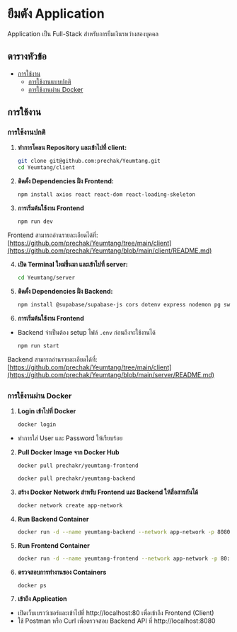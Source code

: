 # ยืมตัง Application

Application เป็น Full-Stack สำหรับการยืมเงินรหว่างสองบุคคล

## ตารางหัวข้อ
- [การใช้งาน](#running-the-application)
  - [การใช้งานแบบปกติ](#running-normally)
  - [การใช้งานผ่าน Docker](#running-with-docker)

## การใช้งาน

### การใช้งานปกติ

1. **ทำการโคลน Repository และเข้าไปที่ client:**

   ```bash
   git clone git@github.com:prechak/Yeumtang.git
   cd Yeumtang/client
   ```

2. **ติดตั้ง Dependencies ฝั่ง Frontend:**

   ```bash
   npm install axios react react-dom react-loading-skeleton
   ```

3. **การเริ่มต้นใช้งาน Frontend**

   ```bash
   npm run dev
   ```

Frontend สามารถอ่านรายละเอียดได้ที่:
[https://github.com/prechak/Yeumtang/tree/main/client](https://github.com/prechak/Yeumtang/blob/main/client/README.md)

4. **เปิด Terminal ใหม่ขึ้นมา และเข้าไปที่ server:**

   ```bash
   cd Yeumtang/server
   ```

5. **ติดตั้ง Dependencies ฝั่ง Backend:**

   ```bash
   npm install @supabase/supabase-js cors dotenv express nodemon pg swagger-autogen swagger-ui-express
   ```

6. **การเริ่มต้นใช้งาน Frontend**
- Backend จำเป็นต้อง setup ไฟล์ `.env` ก่อนถึงจะใช้งานได้

   ```bash
   npm run start
   ```

Backend สามารถอ่านรายละเอียดได้ที่:
[https://github.com/prechak/Yeumtang/tree/main/client](https://github.com/prechak/Yeumtang/blob/main/server/README.md)

##

### การใช้งานผ่าน Docker

1. **Login เข้าไปที่ Docker**

   ```bash
   docker login
   ```
- ทำการใส่ User และ Password ให้เรียบร้อย

2. **Pull Docker Image จาก Docker Hub**

   ```bash
   docker pull prechakr/yeumtang-frontend
   ```

   ```bash
   docker pull prechakr/yeumtang-backend
   ```

3. **สร้าง Docker Network สำหรับ Frontend และ Backend ให้สื่อสารกันได้**

   ```bash
   docker network create app-network
   ```

4. **Run Backend Container**

   ```bash
   docker run -d --name yeumtang-backend --network app-network -p 8080:8080 prechakr/yeumtang-backend
   ```

5. **Run Frontend Container**

   ```bash
   docker run -d --name yeumtang-frontend --network app-network -p 80:80 prechakr/yeumtang-frontend
   ```
6. **ตรวจสอบการทำงานของ Containers**

   ```bash
   docker ps
   ```

7. **เข้าถึง Application**

- เปิดเว็บเบราว์เซอร์และเข้าไปที่ http://localhost:80 เพื่อเข้าถึง Frontend (Client)
- ใช้ Postman หรือ Curl เพื่อตรวจสอบ Backend API ที่ http://localhost:8080






